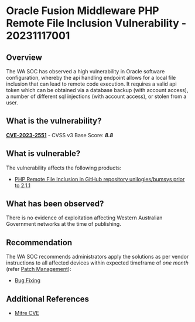 # Oracle Fusion Middleware PHP Remote File Inclusion Vulnerability - 20231117001

## Overview

The WA SOC has observed a high vulnerability in Oracle software configuration, whereby the api handling endpoint allows for a local file inclusion that can lead to remote code execution. It requires a valid api token which can be obtained via a database backup (with account access), a number of different sql injections (with account access), or stolen from a user.

## What is the vulnerability?

[**CVE-2023-2551**](https://nvd.nist.gov/vuln/detail/CVE-2023-2551) - CVSS v3 Base Score: ***8.8***

## What is vulnerable?

The vulnerability affects the following products:

- [PHP Remote File Inclusion in GitHub repository unilogies/bumsys prior to 2.1.1](https://huntr.com/bounties/5723613c-55c6-4f18-9ed3-61ad44f5de9c/)

## What has been observed?

There is no evidence of exploitation affecting Western Australian Government networks at the time of publishing.

## Recommendation

The WA SOC recommends administrators apply the solutions as per vendor instructions to all affected devices within expected timeframe of *one month* (refer [Patch Management](../guidelines/patch-management.md)):

- [Bug Fixing](https://github.com/unilogies/bumsys/commit/86e29dd23df348ec6075f0c0de8e06b8d9fb0a9a)

## Additional References

- [Mitre CVE](https://cve.mitre.org/cgi-bin/cvename.cgi?name=CVE-2023-2551)

